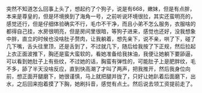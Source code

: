 突然不知道怎么回事上头了，想起约了个狗子，说是有668，嫩妹，但是有点胖，本来是尊皇的，但是环境换到了海角一号，之前听说环境很拉，其实还蛮明亮的，感觉还行，但是仔细体验确实不行，毛巾不干净，而且小弟不怎么服务，衣服啥的都得自己挂，水房很明亮，但是房间里很暗，等狗子进来，感觉也还好，没我想象中胖，直立的时候也没啥肚子赘肉，让我躺着，想先亲下，说不亲，哄了下，碰了几下嘴，舌头往里顶，还是舌到了，不过就几下，随后给我按了下正规，然后拉起上衣正面波推下，胸还是蛮大蛮软的，看她准备给我抹油，我便让她躺下要舔逼，可以看到她肚子上有些纹，不过她的话，胸蛮有弹性的，可能肚子上是肥胖纹，毛不多，舔了半天没啥反应，直到快高潮了才叫了两声，把我推开，然后我身位向前，想正面开腿磨下，她很谨慎，马上就把腿并拢了，只好让她趴着后面磨下，出水，之后回来抱着摸了下胸，她刷抖音，感觉有点土。然后说去领工资提前走了。